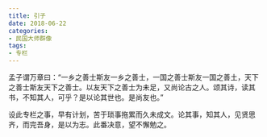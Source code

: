 ```yaml
---
title: 引子
date: 2018-06-22
categories:
- 民国大师群像
tags:
- 专栏
---
```


孟子谓万章曰：“一乡之善士斯友一乡之善士，一国之善士斯友一国之善土，天下之善士斯友天下之善士。以友天下之善士为未足，又尚论古之人。颂其诗，读其书，不知其人，可乎？是以论其世也。是尚友也。”

设此专栏之事，早有计划，苦于琐事拖累而久未成文。论其事，知其人，见贤思齐，而完吾身，是以为志。此番决意，望不懈勉之。
